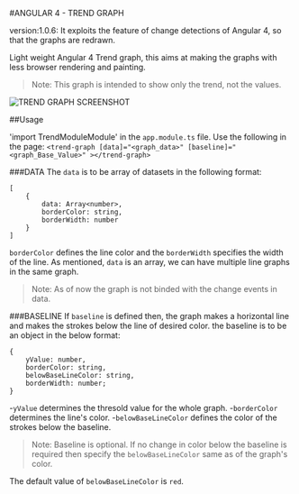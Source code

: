 #ANGULAR 4 - TREND GRAPH

version:1.0.6:
It exploits the feature of change detections of Angular 4, so that the graphs are redrawn.

Light weight Angular 4 Trend graph, this aims at making the graphs with less browser rendering and painting.
>Note: This graph is intended to show only the trend, not the values.

![TREND GRAPH SCREENSHOT](https://image.ibb.co/dm3NVF/trend_graph.png)

##Usage

'import TrendModuleModule' in the `app.module.ts` file.
Use the following in the page:
`<trend-graph [data]="<graph_data>" [baseline]="<graph_Base_Value>" ></trend-graph>`

###DATA
The `data` is to be array of datasets in the following format:
```
[
    {
        data: Array<number>,
        borderColor: string,
        borderWidth: number
    }     
]
```
`borderColor` defines the line color and the `borderWidth` specifies the width of the line.
As mentioned, `data` is an array, we can have multiple line graphs in the same graph.

>Note: As of now the graph is not binded with the change events in data.

###BASELINE
If `baseline` is defined then, the graph makes a horizontal line and makes the strokes below the line of desired color. 
the baseline is to be an object in the below format:

```
{
    yValue: number,
    borderColor: string,
    belowBaseLineColor: string,
    borderWidth: number;
}
```
-`yValue` determines the thresold value for the whole graph.
-`borderColor` determines the line's color.
-`belowBaseLineColor` defines the color of the strokes below the baseline.

> Note: Baseline is optional. If no change in color below the baseline is required then specify the `belowBaseLineColor` same as of the graph's color.

The default value of `belowBaseLineColor` is `red`.




